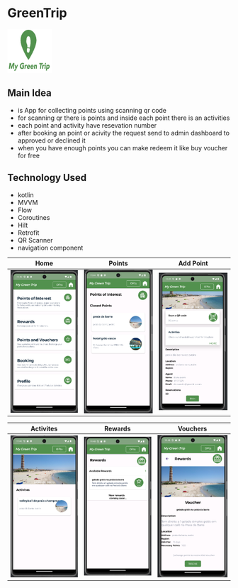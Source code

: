 # GreenTrip
<div>
  <img src="images/logo1.png" alt="Alt Text" width="100" height="100">
</div>

## Main Idea
- is App for collecting points using scanning qr code
- for scanning qr there is points and inside each point there is an activities
- each point and activity have resevation number 
- after booking an point or acivity the request send to admin dashboard to approved or declined it
- when you have enough points you can make redeem it like buy voucher for free
## Technology Used
- kotlin
- MVVM
- Flow
- Coroutines
- Hilt
- Retrofit
- QR Scanner
- navigation component

| Home | Points | Add Point |
| --- | --- | --- | 
| ![Home](images/screen1.png) | ![Points](images/screen2.png) | ![Add Point](images/screen3.png) |

| Activites | Rewards | Vouchers |
| --- | --- | --- | 
| ![Home](images/screen4.png) | ![Points](images/screen5.png) | ![Add Point](images/screen6.png) |

